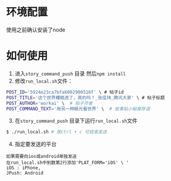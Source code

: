# 环境配置
使用之前确认安装了node 

# 如何使用

1. 进入`story_command_push` 目录 然后`npm install`
2. 修改`run_local.sh`文件：
```bash
POST_ID='5924e23ca7bfa6002900516f' \ # 帖子id
POST_TITLE='这个世界糟糕透了，真的吗？_张佳玮_腾讯大家' \ # 帖子标题
POST_AUTHOR='workai' \  # 帖子作者
POST_COMMAND_TEXT='用另一种眼光看世界' \  # 故事贴小秘推荐语
```

3. 在`story_command_push` 目录下运行`run_local.sh`文件
```bash
$ ./run_local.sh # 按ctrl + c 可结束发送
```

4. 指定要发送的平台
```
如果需要向ios或android单独发送
在run_local.sh中到数第2行添加'PLAT_FORM='iOS' \ '
iOS : iPhone,
JPush: Android
```